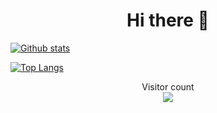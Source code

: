 <h1 align="center">Hi there 👋</h1>

[![Github stats](https://github-readme-stats.vercel.app/api?username=kopach&show_icons=true&count_private=true&include_all_commits=true)](https://github.com/kopach)

[![Top Langs](https://github-readme-stats.vercel.app/api/top-langs/?username=kopach&layout=compact)](https://github.com/anuraghazra/github-readme-stats)


<!--
**kopach/kopach** is a ✨ _special_ ✨ repository because its `README.md` (this file) appears on your GitHub profile.

Here are some ideas to get you started:

- 🔭 I’m currently working on ...
- 🌱 I’m currently learning ...
- 👯 I’m looking to collaborate on ...
- 🤔 I’m looking for help with ...
- 💬 Ask me about ...
- 📫 How to reach me: ...
- 😄 Pronouns: ...
- ⚡ Fun fact: ...
-->

<p align="center"> 
  Visitor count<br>
  <img src="https://profile-counter.glitch.me/kopach/count.svg" />
</p>
